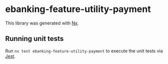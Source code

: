 # ebanking-feature-utility-payment

This library was generated with [Nx](https://nx.dev).

## Running unit tests

Run `nx test ebanking-feature-utility-payment` to execute the unit tests via [Jest](https://jestjs.io).
